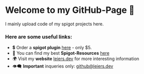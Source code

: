 # Welcome to my GitHub-Page 👋

I mainly upload code of my spigot projects here.

### Here are some useful links:

* 💲 Order a **spigot plugin** [here](https://marvinleiers.de/plugin) - only $5.
* 💎 You can find my best **Spigot-Resources** [here](https://www.spigotmc.org/resources/authors/marvin2k0.1093280/) 
* 🌍 Visit my **website** [leiers.dev](https://leiers.dev) for more interesting information
* 👁‍🗨 **Important** inqueries only: [github@leiers.dev](mailto:github@leiers.dev)

<!--
**MarvinLeiers/MarvinLeiers** is a ✨ _special_ ✨ repository because its `README.md` (this file) appears on your GitHub profile.
-->

